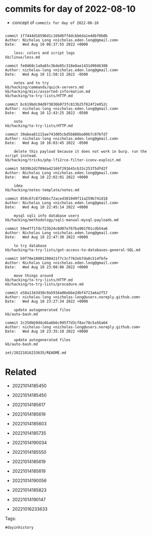 # commits for day of 2022-08-10

- concept of `commits for day of 2022-08-10`

```

commit 1f7444d16596d1c169d6ff4dcbb6da1e4dbf0b0b
Author: Nicholas Long <nicholas.eden.long@gmail.com>
Date:   Wed Aug 10 06:37:55 2022 +0000

    less: colors and script logs
kb/linux/less.md

commit fe0460c1a9a65c3bde05c318e8ae1431d9046308
Author: nicholas-long <nicholas.eden.long@gmail.com>
Date:   Wed Aug 10 11:58:15 2022 -0500

    notes and to try
kb/hacking/commands/quick-servers.md
kb/hacking/misc/assorted-information.md
kb/hacking/to-try-lists/HTTP.md

commit bc619bdc04d973836b073fc813b25f824f2e052c
Author: nicholas-long <nicholas.eden.long@gmail.com>
Date:   Wed Aug 10 12:43:25 2022 -0500

    note
kb/hacking/to-try-lists/HTTP.md

commit 39abea81115ae743d05cbd5b886ba00b7c076fd7
Author: nicholas-long <nicholas.eden.long@gmail.com>
Date:   Wed Aug 10 16:03:45 2022 -0500

    delete this payload because it does not work in burp. run the script instead.
kb/hacking/tricks/php-lfi2rce-filter-iconv-exploit.md

commit 5039b2d2f09da42169f291645cb33c25375dfd2f
Author: Nicholas Long <nicholas.eden.long@gmail.com>
Date:   Wed Aug 10 22:02:01 2022 +0000

    idea
kb/hacking/notes-template/notes.md

commit 850c67c8734bbc72aced301049f11a259b741d18
Author: Nicholas Long <nicholas.eden.long@gmail.com>
Date:   Wed Aug 10 22:45:14 2022 +0000

    mysql sqli info database users
kb/hacking/methodology/sqli-manual-mysql-payloads.md

commit 59e47f1fdcf23b24c0d07e767ba901f01cdb54a6
Author: Nicholas Long <nicholas.eden.long@gmail.com>
Date:   Wed Aug 10 22:47:30 2022 +0000

    to try database
kb/hacking/to-try-lists/got-access-to-databases-general-SQL.md

commit b9f70e18801200421f7c3cf762eb7da8c514fbfe
Author: Nicholas Long <nicholas.eden.long@gmail.com>
Date:   Wed Aug 10 23:08:06 2022 +0000

    move things around
kb/hacking/to-try-lists/HTTP.md
kb/hacking/to-try-lists/procedure.md

commit e58a1343d38c9a5934a06ebbe2dbf4723a6a2f57
Author: nicholas-long <nicholas-long@users.noreply.github.com>
Date:   Wed Aug 10 23:27:34 2022 +0000

    update autogenerated files
kb/auto-bash.md

commit 2c250bb9d4c6ba6b6c995f7d3cf8ac78c5a56a64
Author: nicholas-long <nicholas-long@users.noreply.github.com>
Date:   Wed Aug 10 23:35:18 2022 +0000

    update autogenerated files
kb/auto-bash.md
```

` zet/20221016233635/README.md `

# Related

- 20221014185450

- 20221014185450

- 20221014185617

- 20221014185619

- 20221014185603

- 20221014185735

- 20221014190034

- 20221014185550

- 20221014185619

- 20221014185619

- 20221014190056

- 20221014185823

- 20221014190147

- 20221016233633

Tags:

    #dayinhistory
